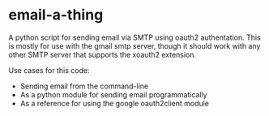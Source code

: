 # email-a-thing
A python script for sending email via SMTP using oauth2 authentation. This is
mostly for use with the gmail smtp server, though it should work with any other
SMTP server that supports the xoauth2 extension.

Use cases for this code:

* Sending email from the command-line
* As a python module for sending email programmatically
* As a reference for using the google oauth2client module

